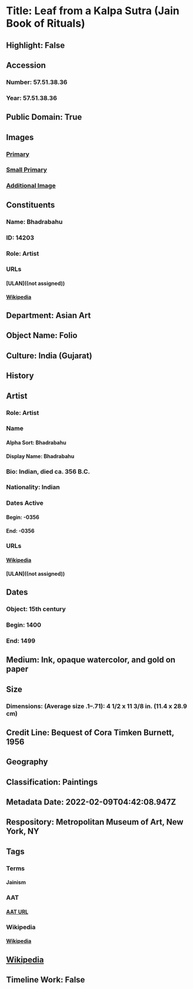 # Title: Leaf from a Kalpa Sutra (Jain Book of Rituals)
## Highlight: False
## Accession
### Number: 57.51.38.36
### Year: 57.51.38.36
## Public Domain: True
## Images
### [Primary](https://images.metmuseum.org/CRDImages/as/original/DP154718.jpg)
### [Small Primary](https://images.metmuseum.org/CRDImages/as/web-large/DP154718.jpg)
### [Additional Image](https://images.metmuseum.org/CRDImages/as/original/DP154719.jpg)
## Constituents
### Name: Bhadrabahu
### ID: 14203
### Role: Artist
### URLs
#### [ULAN]((not assigned))
#### [Wikipedia](https://www.wikidata.org/wiki/Q3524867)
## Department: Asian Art
## Object Name: Folio
## Culture: India (Gujarat)
## History
## Artist
### Role: Artist
### Name
#### Alpha Sort: Bhadrabahu
#### Display Name: Bhadrabahu
### Bio: Indian, died ca. 356 B.C.
### Nationality: Indian
### Dates Active
#### Begin: -0356
#### End: -0356
### URLs
#### [Wikipedia](https://www.wikidata.org/wiki/Q3524867)
#### [ULAN]((not assigned))
## Dates
### Object: 15th century
### Begin: 1400
### End: 1499
## Medium: Ink, opaque watercolor, and gold on paper
## Size
### Dimensions: (Average size .1–.71): 4 1/2 x 11 3/8 in. (11.4 x 28.9 cm)
## Credit Line: Bequest of Cora Timken Burnett, 1956
## Geography
## Classification: Paintings
## Metadata Date: 2022-02-09T04:42:08.947Z
## Respository: Metropolitan Museum of Art, New York, NY
## Tags
### Terms
#### Jainism
### AAT
#### [AAT URL](http://vocab.getty.edu/page/aat/300143540)
### Wikipedia
#### [Wikipedia]()
## [Wikipedia](https://www.wikidata.org/wiki/Q78676735)
## Timeline Work: False